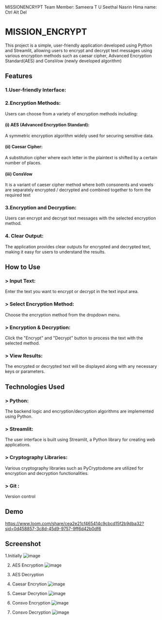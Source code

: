MISSIONENCRYPT
Team Member: Sameera T U 
Seethal
Nasrin
Hima
name: Ctrl Alt Del

# MISSION_ENCRYPT

This project is a simple, user-friendly application developed using Python and Streamlit, allowing users to encrypt and decrypt text messages using various encryption methods  such as caesar cipher, Advanced Encryption Standard(AES) and ConsVow (newly developed algorithm)

## Features
### 1.User-friendly Interface:
 
### 2.Encryption Methods:
 Users can choose from a variety of encryption methods including:
#### (i) AES (Advanced Encryption Standard): 
A symmetric encryption algorithm widely used for securing sensitive data.
#### (ii) Caesar Cipher: 
A substitution cipher where each letter in the plaintext is shifted by a certain number of places.
#### (iii) ConsVow 

It is a variant of caeser cipher method where both consonents and vowels are separately encrypted / decrypted and combined together to form the required text 
### 3.Encryption and Decryption:
 Users can encrypt and decrypt text messages with the selected encryption method.
### 4. Clear Output: 
The application provides clear outputs for encrypted and decrypted text, making it easy for users to understand the results.

## How to Use
### > Input Text: ###
 Enter the text you want to encrypt or decrypt in the text input area.
### >  Select Encryption Method:
 Choose the encryption method from the dropdown menu.
### > Encryption & Decryption: 
Click the "Encrypt" and "Decrypt" button to process the text with the selected method.
### > View Results: 
The encrypted or decrypted text will be displayed along with any necessary keys or parameters.
## Technologies Used
### > Python: 
The backend logic and encryption/decryption algorithms are implemented using Python.
### > Streamlit:
 The user interface is built using Streamlit, a Python library for creating web applications.
### > Cryptography Libraries: 
Various cryptography libraries such as PyCryptodome are utilized for encryption and decryption functionalities.
### > Git :
Version control

## Demo
https://www.loom.com/share/cea2e21cf465414c9cbcd15f2b9dba32?sid=0d458857-3c8d-45d9-9757-9ff6d42b0df6 

## Screenshot
1.Initially
![image](https://github.com/Sameera-18/tinkherhack2.0/assets/119126948/02df3c15-41d9-4617-a113-b64c1c03429f)

2. AES Encryption
![image](https://github.com/Sameera-18/tinkherhack2.0/assets/119126948/9582029a-ee80-426b-b6b2-9cf39793eae9)

3. AES Decryption

4. Caesar Encrytion
![image](https://github.com/Sameera-18/tinkherhack2.0/assets/119126948/e09eac59-95c2-4839-8590-58a908bc0236)

5. Caesar Decrytion
   ![image](https://github.com/Sameera-18/tinkherhack2.0/assets/119126948/406d868d-5b18-44b1-9edc-411416fb974b)

6. Consvo Encryption
   ![image](https://github.com/Sameera-18/tinkherhack2.0/assets/119126948/28b75262-2435-4191-8607-6155b29ae055)

7. Consvo Decryption
   ![image](https://github.com/Sameera-18/tinkherhack2.0/assets/119126948/4cdc2a69-6509-436d-b5e7-cfd27a9ec7ac)






